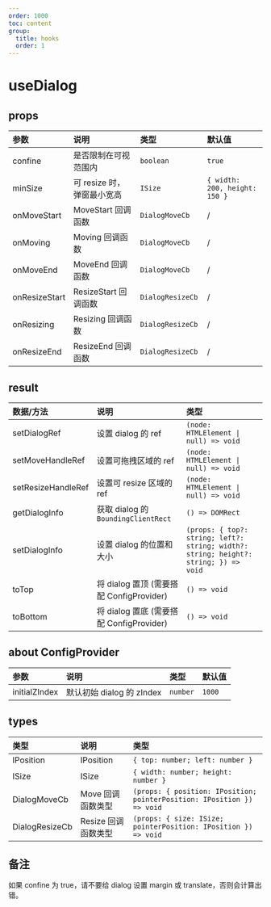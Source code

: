 ```yaml
---
order: 1000
toc: content
group:
  title: hooks
  order: 1
---
```


# useDialog

<code src="./demo/useDialog/base.tsx"></code>

<code src="./demo/useDialog/provider.tsx"></code>

## props

| 参数          | 说明                       | 类型              | 默认值                        |
| :------------ | :------------------------- | :---------------- | :---------------------------- |
| confine       | 是否限制在可视范围内       | `boolean`         | `true`                        |
| minSize       | 可 resize 时，弹窗最小宽高 | `ISize`           | `{ width: 200, height: 150 }` |
| onMoveStart   | MoveStart 回调函数         | `DialogMoveCb`    | /                             |
| onMoving      | Moving 回调函数            | `DialogMoveCb`    | /                             |
| onMoveEnd     | MoveEnd 回调函数           | `DialogMoveCb`    | /                             |
| onResizeStart | ResizeStart 回调函数       | `DialogResizeCb ` | /                             |
| onResizing    | Resizing 回调函数          | `DialogResizeCb ` | /                             |
| onResizeEnd   | ResizeEnd 回调函数         | `DialogResizeCb ` | /                             |

## result

| 数据/方法          | 说明                                     | 类型                                                                                 |
| :----------------- | :--------------------------------------- | :----------------------------------------------------------------------------------- |
| setDialogRef       | 设置 dialog 的 ref                       | `(node: HTMLElement \| null) => void`                                                |
| setMoveHandleRef   | 设置可拖拽区域的 ref                     | `(node: HTMLElement \| null) => void`                                                |
| setResizeHandleRef | 设置可 resize 区域的 ref                 | `(node: HTMLElement \| null) => void`                                                |
| getDialogInfo      | 获取 dialog 的 `BoundingClientRect`      | `() => DOMRect`                                                                      |
| setDialogInfo      | 设置 dialog 的位置和大小                 | `(props: { top?: string; left?: string; width?: string; height?: string; }) => void` |
| toTop              | 将 dialog 置顶 (需要搭配 ConfigProvider) | `() => void`                                                                         |
| toBottom           | 将 dialog 置底 (需要搭配 ConfigProvider) | `() => void`                                                                         |

## about ConfigProvider

| 参数          | 说明                      | 类型     | 默认值 |
| :------------ | :------------------------ | :------- | :----- |
| initialZIndex | 默认初始 dialog 的 zIndex | `number` | `1000` |

## types

| 类型           | 说明                | 类型                                                                   |
| :------------- | :------------------ | :--------------------------------------------------------------------- |
| IPosition      | IPosition           | `{ top: number; left: number }`                                        |
| ISize          | ISize               | `{ width: number; height: number }`                                    |
| DialogMoveCb   | Move 回调函数类型   | `(props: { position: IPosition; pointerPosition: IPosition }) => void` |
| DialogResizeCb | Resize 回调函数类型 | `(props: { size: ISize; pointerPosition: IPosition }) => void`         |

## 备注

如果 confine 为 true，请不要给 dialog 设置 margin 或 translate，否则会计算出错。
